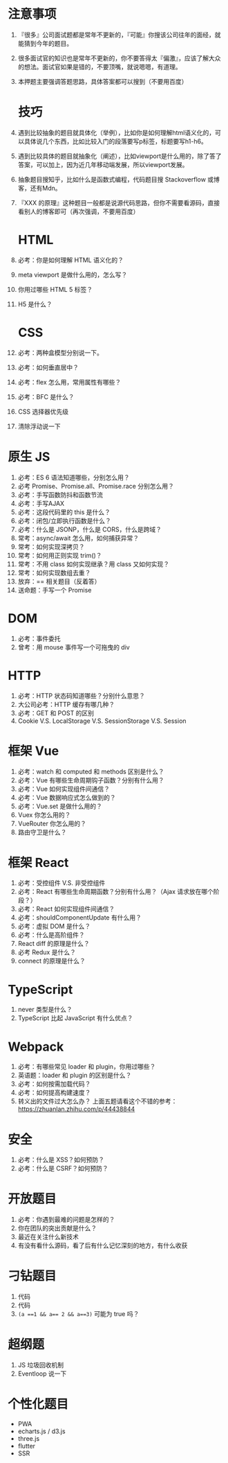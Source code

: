 # 注意事项

1. 『很多』公司面试题都是常年不更新的，『可能』你搜该公司往年的面经，就能猜到今年的题目。

2. 很多面试官的知识也是常年不更新的，你不要答得太『偏激』，应该了解大众的想法。面试官如果是错的，不要顶嘴，就说嗯嗯，有道理。

3. 本押题主要强调答题思路，具体答案都可以搜到（不要用百度）

   # 技巧

4. 遇到比较抽象的题目就具体化（举例），比如你是如何理解html语义化的，可以具体说几个东西，比如比较入门的段落要写p标签，标题要写h1-h6。

5. 遇到比较具体的题目就抽象化（阐述），比如viewport是什么用的，除了答了答案，可以加上，因为近几年移动端发展，所以viewport发展。

6. 抽象题目搜知乎，比如什么是函数式编程，代码题目搜 Stackoverflow 或博客，还有Mdn。

7. 『XXX 的原理』这种题目一般都是说源代码思路，但你不需要看源码，直接看别人的博客即可（再次强调，不要用百度）

   # HTML

8. 必考：你是如何理解 HTML 语义化的？

9. meta viewport 是做什么用的，怎么写？

10. 你用过哪些 HTML 5 标签？

11. H5 是什么？

    # CSS

12. 必考：两种盒模型分别说一下。

13. 必考：如何垂直居中？

14. 必考：flex 怎么用，常用属性有哪些？

15. 必考：BFC 是什么？

16. CSS 选择器优先级

17. 清除浮动说一下

# 原生 JS

1. 必考：ES 6 语法知道哪些，分别怎么用？
2. 必考 Promise、Promise.all、Promise.race 分别怎么用？
3. 必考：手写函数防抖和函数节流
4. 必考：手写AJAX
5. 必考：这段代码里的 this 是什么？
6. 必考：闭包/立即执行函数是什么？
7. 必考：什么是 JSONP，什么是 CORS，什么是跨域？
8. 常考：async/await 怎么用，如何捕获异常？
9. 常考：如何实现深拷贝？
10. 常考：如何用正则实现 trim()？
11. 常考：不用 class 如何实现继承？用 class 又如何实现？
12. 常考：如何实现数组去重？
13. 放弃：== 相关题目（反着答）
14. 送命题：手写一个 Promise

# DOM

1. 必考：事件委托
2. 曾考：用 mouse 事件写一个可拖曳的 div

# HTTP

1. 必考：HTTP 状态码知道哪些？分别什么意思？
2. 大公司必考：HTTP 缓存有哪几种？
3. 必考：GET 和 POST 的区别
4. Cookie V.S. LocalStorage V.S. SessionStorage V.S. Session

# 框架 Vue

1. 必考：watch 和 computed 和 methods 区别是什么？
2. 必考：Vue 有哪些生命周期钩子函数？分别有什么用？
3. 必考：Vue 如何实现组件间通信？
4. 必考：Vue 数据响应式怎么做到的？
5. 必考：Vue.set 是做什么用的？
6. Vuex 你怎么用的？
7. VueRouter 你怎么用的？
8. 路由守卫是什么？

# 框架 React

1. 必考：受控组件 V.S. 非受控组件
2. 必考：React 有哪些生命周期函数？分别有什么用？（Ajax 请求放在哪个阶段？）
3. 必考：React 如何实现组件间通信？
4. 必考：shouldComponentUpdate 有什么用？
5. 必考：虚拟 DOM 是什么？
6. 必考：什么是高阶组件？
7. React diff 的原理是什么？
8. 必考 Redux 是什么？
9. connect 的原理是什么？

# TypeScript

1. never 类型是什么？
2. TypeScript 比起 JavaScript 有什么优点？

# Webpack

1. 必考：有哪些常见 loader 和 plugin，你用过哪些？
2. 英语题：loader 和 plugin 的区别是什么？
3. 必考：如何按需加载代码？
4. 必考：如何提高构建速度？
5. 转义出的文件过大怎么办？
   上面五题请看这个不错的参考：https://zhuanlan.zhihu.com/p/44438844

# 安全

1. 必考：什么是 XSS？如何预防？
2. 必考：什么是 CSRF？如何预防？

# 开放题目

1. 必考：你遇到最难的问题是怎样的？
2. 你在团队的突出贡献是什么？
3. 最近在关注什么新技术
4. 有没有看什么源码，看了后有什么记忆深刻的地方，有什么收获

# 刁钻题目

1. 代码
2. 代码
3. `(a ==1 && a== 2 && a==3)` 可能为 true 吗？

# 超纲题

1. JS 垃圾回收机制
2. Eventloop 说一下

# 个性化题目

- PWA
- echarts.js / d3.js
- three.js
- flutter
- SSR
